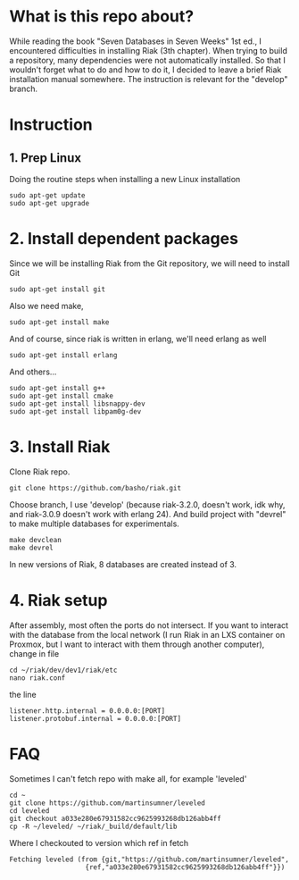 # What is this repo about?
While reading the book "Seven Databases in Seven Weeks" 1st ed., I encountered difficulties in installing Riak (3th chapter). When trying to build a repository, many dependencies were not automatically installed. So that I wouldn't forget what to do and how to do it, I decided to leave a brief Riak installation manual somewhere. The instruction is relevant for the "develop" branch.
# Instruction
## 1. Prep Linux
Doing the routine steps when installing a new Linux installation
```shell
sudo apt-get update
sudo apt-get upgrade
```
# 2. Install dependent packages
Since we will be installing Riak from the Git repository, we will need to install Git
```shell
sudo apt-get install git
```
Also we need make,
```shell
sudo apt-get install make
```
And of course, since riak is written in erlang, we'll need erlang as well
```shell
sudo apt-get install erlang
```
And others...
```shell
sudo apt-get install g++
sudo apt-get install cmake
sudo apt-get install libsnappy-dev
sudo apt-get install libpam0g-dev
```
# 3. Install Riak
Clone Riak repo.
```shell
git clone https://github.com/basho/riak.git
```
Choose branch, I use 'develop' (because riak-3.2.0, doesn't work, idk why, and riak-3.0.9 doesn't work with erlang 24).
And build project with "devrel" to make multiple databases for experimentals.
```shell
make devclean
make devrel
```
In new versions of Riak, 8 databases are created instead of 3.
# 4. Riak setup

After assembly, most often the ports do not intersect.
If you want to interact with the database from the local network (I run Riak in an LXS container on Proxmox, but I want to interact with them through another computer), change in file
```shell
cd ~/riak/dev/dev1/riak/etc
nano riak.conf
```
the line
```
listener.http.internal = 0.0.0.0:[PORT]
listener.protobuf.internal = 0.0.0.0:[PORT]
```

# FAQ
Sometimes I can't fetch repo with make all, for example 'leveled'
```shell
cd ~
git clone https://github.com/martinsumner/leveled
cd leveled
git checkout a033e280e67931582cc9625993268db126abb4ff
cp -R ~/leveled/ ~/riak/_build/default/lib
```
Where I checkouted to version which ref in fetch
```shell
Fetching leveled (from {git,"https://github.com/martinsumner/leveled",
                   {ref,"a033e280e67931582cc9625993268db126abb4ff"}})
```
